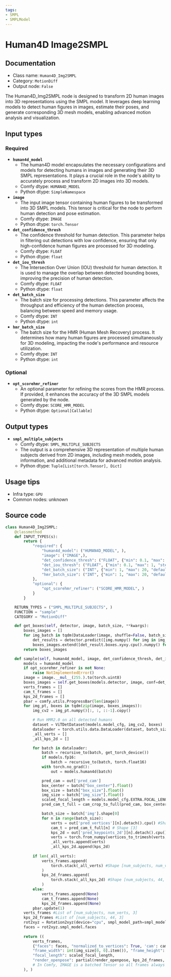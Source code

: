 ```yaml
---
tags:
- SMPL
- SMPLModel
---
```


# Human4D Image2SMPL
## Documentation
- Class name: `Human4D_Img2SMPL`
- Category: `MotionDiff`
- Output node: `False`

The Human4D_Img2SMPL node is designed to transform 2D human images into 3D representations using the SMPL model. It leverages deep learning models to detect human figures in images, estimate their poses, and generate corresponding 3D mesh models, enabling advanced motion analysis and visualization.
## Input types
### Required
- **`human4d_model`**
    - The human4D model encapsulates the necessary configurations and models for detecting humans in images and generating their 3D SMPL representations. It plays a crucial role in the node's ability to accurately process and transform 2D images into 3D models.
    - Comfy dtype: `HUMAN4D_MODEL`
    - Python dtype: `SimpleNamespace`
- **`image`**
    - The input image tensor containing human figures to be transformed into 3D SMPL models. This tensor is critical for the node to perform human detection and pose estimation.
    - Comfy dtype: `IMAGE`
    - Python dtype: `torch.Tensor`
- **`det_confidence_thresh`**
    - The confidence threshold for human detection. This parameter helps in filtering out detections with low confidence, ensuring that only high-confidence human figures are processed for 3D modeling.
    - Comfy dtype: `FLOAT`
    - Python dtype: `float`
- **`det_iou_thresh`**
    - The Intersection Over Union (IOU) threshold for human detection. It is used to manage the overlap between detected bounding boxes, improving the precision of human detection.
    - Comfy dtype: `FLOAT`
    - Python dtype: `float`
- **`det_batch_size`**
    - The batch size for processing detections. This parameter affects the throughput and efficiency of the human detection process, balancing between speed and memory usage.
    - Comfy dtype: `INT`
    - Python dtype: `int`
- **`hmr_batch_size`**
    - The batch size for the HMR (Human Mesh Recovery) process. It determines how many human figures are processed simultaneously for 3D modeling, impacting the node's performance and resource utilization.
    - Comfy dtype: `INT`
    - Python dtype: `int`
### Optional
- **`opt_scorehmr_refiner`**
    - An optional parameter for refining the scores from the HMR process. If provided, it enhances the accuracy of the 3D SMPL models generated by the node.
    - Comfy dtype: `SCORE_HMR_MODEL`
    - Python dtype: `Optional[Callable]`
## Output types
- **`smpl_multiple_subjects`**
    - Comfy dtype: `SMPL_MULTIPLE_SUBJECTS`
    - The output is a comprehensive 3D representation of multiple human subjects derived from 2D images, including mesh models, pose information, and additional metadata for advanced motion analysis.
    - Python dtype: `Tuple[List[torch.Tensor], Dict]`
## Usage tips
- Infra type: `GPU`
- Common nodes: unknown


## Source code
```python
class Human4D_Img2SMPL:
    @classmethod
    def INPUT_TYPES(s):
        return {
            "required": {
                "human4d_model": ("HUMAN4D_MODEL", ),
                "image": ("IMAGE",),
                "det_confidence_thresh": ("FLOAT", {"min": 0.1, "max": 1, "step": 0.05, "default": 0.25}),
                "det_iou_thresh": ("FLOAT", {"min": 0.1, "max": 1, "step": 0.05, "default": 0.7}),
                "det_batch_size": ("INT", {"min": 1, "max": 20, "default": 10}),
                "hmr_batch_size": ("INT", {"min": 1, "max": 20, "default": 8})
            },
            "optional": {
                "opt_scorehmr_refiner": ("SCORE_HMR_MODEL", )
            }
        }

    RETURN_TYPES = ("SMPL_MULTIPLE_SUBJECTS", )
    FUNCTION = "sample"
    CATEGORY = "MotionDiff"

    def get_boxes(self, detector, image, batch_size, **kwargs):
        boxes_images = []
        for img_batch in tqdm(DataLoader(image, shuffle=False, batch_size=batch_size, num_workers=0)):
            det_results = detector.predict([img.numpy() for img in img_batch], classes=[0], **kwargs)
            boxes_images.extend([det_result.boxes.xyxy.cpu().numpy() for det_result in det_results])
        return boxes_images

    def sample(self, human4d_model, image, det_confidence_thresh, det_iou_thresh, det_batch_size, hmr_batch_size, opt_scorehmr_refiner=None):
        models = human4d_model
        if opt_scorehmr_refiner is not None:
            raise NotImplementedError()
        image = image.__mul__(255.).to(torch.uint8)
        boxes_images = self.get_boxes(models.detector, image, conf=det_confidence_thresh, iou=det_iou_thresh, batch_size=det_batch_size)
        verts_frames = []
        cam_t_frames = []
        kps_2d_frames = []
        pbar = comfy.utils.ProgressBar(len(image))
        for img_pt, boxes in tqdm(zip(image, boxes_images)):
            img_cv2 = img_pt.numpy()[:, :, ::-1].copy()

            # Run HMR2.0 on all detected humans
            dataset = ViTDetDataset(models.model_cfg, img_cv2, boxes)
            dataloader = torch.utils.data.DataLoader(dataset, batch_size=hmr_batch_size, shuffle=False, num_workers=0)
            _all_verts = []
            _all_kps_2d = []

            for batch in dataloader:
                batch = recursive_to(batch, get_torch_device())
                if models.fp16:
                    batch = recursive_to(batch, torch.float16)
                with torch.no_grad():
                    out = models.human4d(batch)

                pred_cam = out['pred_cam']
                box_center = batch["box_center"].float()
                box_size = batch["box_size"].float()
                img_size = batch["img_size"].float()
                scaled_focal_length = models.model_cfg.EXTRA.FOCAL_LENGTH / models.model_cfg.MODEL.IMAGE_SIZE * img_size.max()
                pred_cam_t_full = cam_crop_to_full(pred_cam, box_center, box_size, img_size, scaled_focal_length).detach().cpu()

                batch_size = batch['img'].shape[0]
                for n in range(batch_size):
                    verts = out['pred_vertices'][n].detach().cpu() #Shape [num_verts, 3]
                    cam_t = pred_cam_t_full[n] # Shape [3]
                    kps_2d = out['pred_keypoints_2d'][n].detach().cpu() #Shape [44, 3]
                    verts = torch.from_numpy(vertices_to_trimesh(verts, cam_t.unsqueeze(0)).vertices)
                    _all_verts.append(verts)
                    _all_kps_2d.append(kps_2d)
            
            if len(_all_verts):
                verts_frames.append(
                    torch.stack(_all_verts) #Shape [num_subjects, num_verts, 3]
                )
                kps_2d_frames.append(
                    torch.stack(_all_kps_2d) #Shape [num_subjects, 44, 3]
                )
            else:
                verts_frames.append(None)
                cam_t_frames.append(None)
                kps_2d_frames.append(None)
            pbar.update(1)
        verts_frames #List of [num_subjects, num_verts, 3]
        kps_2d_frames #List of [num_subjects, 44, 3]
        rot2xyz = Rotation2xyz(device="cpu", smpl_model_path=smpl_models_dict["SMPL_NEUTRAL.pkl"])
        faces = rot2xyz.smpl_model.faces
        
        return ((
            verts_frames, 
            {"faces": faces, "normalized_to_vertices": True, 'cam': cam_t_frames, 
            "frame_width": int(img_size[0, 0].item()), "frame_height": int(img_size[0, 1].item()), 
            "focal_length": scaled_focal_length, 
            "render_openpose": partial(render_openpose, kps_2d_frames, boxes_images, int(img_size[0, 0].item()), int(img_size[0, 1].item()))}
            # In Comfy, IMAGE is a batched Tensor so all frames always share the same size
        ), )

```
